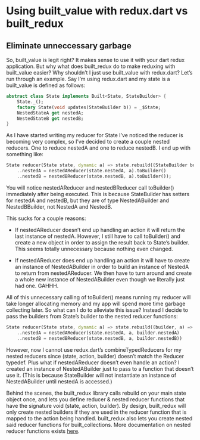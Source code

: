 # Using built_value with redux.dart vs built_redux

## Eliminate unneccessary garbage

So, built_value is legit right? It makes sense to use it with your dart redux application. But why what does built_redux do to make reduxing with built_value easier? Why shouldn’t I just use built_value with redux.dart? Let’s run through an example. Say I’m using redux.dart and my state is a built_value is defined as follows:

```dart
abstract class State implements Built<State, StateBuilder> {
    State._();
    factory State(void updates(StateBuilder b)) = _$State;
    NestedStateA get nestedA;
    NestedStateB get nestedB;
}
```

As I have started writing my reducer for State I’ve noticed the reducer is becoming very complex, so I’ve decided to create a couple nested reducers. One to reduce nestedA and one to reduce nestedB. I end up with something like:

```dart
State reducer(State state, dynamic a) => state.rebuild((StateBuilder builder, dynamic a) => builder
    ..nestedA = nestedAReducer(state.nestedA, a).toBuilder()
    ..nestedB = nestedBReducer(state.nestedB, a).toBuilder());
```

You will notice nestedAReducer and nestedBReducer call toBuilder() immediately after being executed. This is because StateBuilder has setters for nestedA and nestedB, but they are of type NestedABuilder and NestedBBuilder, not NestedA and NestedB.

This sucks for a couple reasons:

- If nestedAReducer doesn’t end up handling an action it will return the last instance of nestedA. However, I still have to call toBuilder() and create a new object in order to assign the result back to State’s builder. This seems totally unnecessary because nothing even changed.

- If nestedAReducer does end up handling an action it will have to create an instance of NestedABuilder in order to build an instance of NestedA to return from nestedAReducer. We then have to turn around and create a whole new instance of NestedABuilder even though we literally just had one. GAHHH.

All of this unnecessary calling of toBuilder() means running my reducer will take longer allocating memory and my app will spend more time garbage collecting later.
So what can I do to alleviate this issue? Instead I decide to pass the builders from State’s builder to the nested reducer functions:

```dart
State reducer(State state, dynamic a) => state.rebuild((builder, a) => builder
    ..nestedA = nestedAReducer(state.nestedA, a, builder.nestedA)
    ..nestedB = nestedBReducer(state.nestedB, a, builder.nestedB))
```

However, now I cannot use redux.dart’s combineTypedReducers for my nested reducers since (state, action, builder) doesn’t match the Reducer typedef. Plus what if nestedAReducer doesn’t even handle an action? I created an instance of NestedABuilder just to pass to a function that doesn’t use it. (This is because StateBuilder will not instantiate an instance of NestedABuilder until nestedA is accessed.)

Behind the scenes, the built_redux library calls rebuild on your main state object once, and lets you define reducer & nested reducer functions that have the signature void (state, action, builder). By design, built_redux will only create nested builders if they are used in the reducer function that is mapped to the action being handled. built_redux also lets you create nested said reducer functions for built_collections. More documentation on nested reducer functions exists [here](../advanced/nested_reducers.md).
